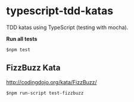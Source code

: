# typescript-tdd-katas

TDD katas using TypeScript (testing with mocha).

**Run all tests**

```
$npm test
```

## FizzBuzz Kata

http://codingdojo.org/kata/FizzBuzz/

```
$npm run-script test-fizzbuzz
```

